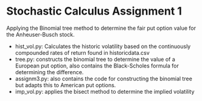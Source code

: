 # Stochastic Calculus Assignment 1
Applying the Binomial tree method to determine the fair put option value for the Anheuser-Busch stock.
- hist_vol.py: Calculates the historic volatility based on the continuously compounded rates of return found in historicdata.csv
- tree.py: constructs the binomial tree to determine the value of a European put option, also contains the Black-Scholes formula for determining the difference.
- assignm3.py: also contains the code for constructing the binomial tree but adapts this to American put options.
- imp_vol.py: applies the bisect method to determine the implied volatility
